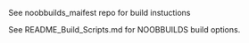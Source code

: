 See noobbuilds_maifest repo for build instuctions

See README_Build_Scripts.md for NOOBBUILDS build options.
